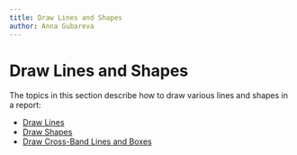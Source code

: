 ```yaml
---
title: Draw Lines and Shapes
author: Anna Gubareva
---
```

# Draw Lines and Shapes

The topics in this section describe how to draw various lines and shapes in a report:

* [Draw Lines](draw-lines-and-shapes/draw-lines.md)
* [Draw Shapes](draw-lines-and-shapes/draw-shapes.md)
* [Draw Cross-Band Lines and Boxes](draw-lines-and-shapes/draw-cross-band-lines-and-boxes.md)